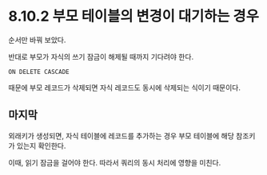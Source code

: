 # 8.10.2 부모 테이블의 변경이 대기하는 경우

순서만 바꿔 보았다.

반대로 부모가 자식의 쓰기 잠금이 해제될 때까지 기다려야 한다.

```
ON DELETE CASCADE
```

때문에 부모 레코드가 삭제되면 자식 레코드도 동시에 삭제되는 식이기 때문이다.

## 마지막

외래키가 생성되면, 자식 테이블에 레코드를 추가하는 경우 부모 테이블에 해당 참조키가 있는지 확인한다.

이때, 읽기 잠금을 걸어야 한다. 따라서 쿼리의 동시 처리에 영향을 미친다.